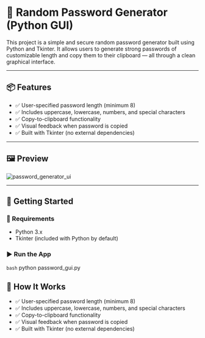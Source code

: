 # 🔐 Random Password Generator (Python GUI)

This project is a simple and secure random password generator built using Python and Tkinter. It allows users to generate strong passwords of customizable length and copy them to their clipboard — all through a clean graphical interface.

---

## 📦 Features

- ✅ User-specified password length (minimum 8)
- ✅ Includes uppercase, lowercase, numbers, and special characters
- ✅ Copy-to-clipboard functionality
- ✅ Visual feedback when password is copied
- ✅ Built with Tkinter (no external dependencies)

---

## 🖼 Preview

![password_generator_ui](preview.png)

---

## 🚀 Getting Started

### 🔧 Requirements

- Python 3.x  
- Tkinter (included with Python by default)

### ▶️ Run the App

```bash```
python password_gui.py

## 🧠 How It Works

- ✅ User-specified password length (minimum 8)
- ✅ Includes uppercase, lowercase, numbers, and special characters
- ✅ Copy-to-clipboard functionality
- ✅ Visual feedback when password is copied
- ✅ Built with Tkinter (no external dependencies)

